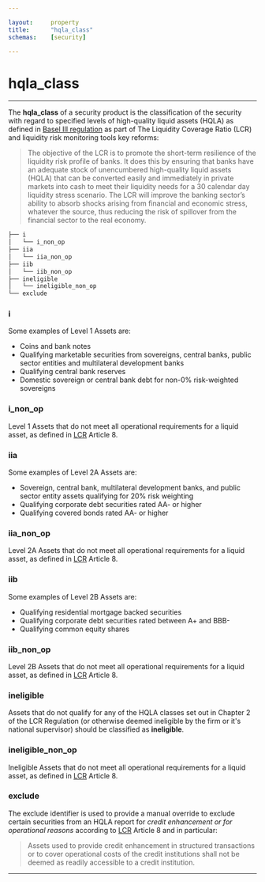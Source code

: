```yaml
---

layout:     property
title:      "hqla_class"
schemas:    [security]

---
```


# hqla_class

---

The **hqla_class** of a security product is the classification of the security with regard to specified levels of high-quality liquid assets (HQLA) as defined in [Basel III regulation][breg] as part of The Liquidity Coverage Ratio (LCR) and liquidity risk monitoring tools key reforms:

> The objective of the LCR is to promote the short-term resilience of the liquidity risk profile of banks. It does this by ensuring that banks have an adequate stock of unencumbered high-quality liquid assets (HQLA) that can be converted easily and immediately in private markets into cash to meet their liquidity needs for a 30 calendar day liquidity stress scenario. The LCR will improve the banking sector’s ability to absorb shocks arising from financial and economic stress, whatever the source, thus reducing the risk of spillover from the financial sector to the real economy.

```bash
├── i
│   └── i_non_op
├── iia
│   └── iia_non_op
├── iib
│   └── iib_non_op
├── ineligible
│   └── ineligible_non_op
└── exclude
```

### i
Some examples of Level 1 Assets are:
- Coins and bank notes
- Qualifying marketable securities from sovereigns, central banks, public sector entities and multilateral development banks
- Qualifying central bank reserves
- Domestic sovereign or central bank debt for non-0% risk-weighted sovereigns

### i_non_op
Level 1 Assets that do not meet all operational requirements for a liquid asset, as defined in [LCR][lcr] Article 8.

### iia
Some examples of Level 2A Assets are:
- Sovereign, central bank, multilateral development banks, and public sector entity assets qualifying for 20% risk weighting
- Qualifying corporate debt securities rated AA- or higher
- Qualifying covered bonds rated AA- or higher

### iia_non_op
Level 2A Assets that do not meet all operational requirements for a liquid asset, as defined in [LCR][lcr] Article 8.

### iib
Some examples of Level 2B Assets are:
- Qualifying residential mortgage backed securities
- Qualifying corporate debt securities rated between A+ and BBB-
- Qualifying common equity shares

### iib_non_op
Level 2B Assets that do not meet all operational requirements for a liquid asset, as defined in [LCR][lcr] Article 8.

### ineligible
Assets that do not qualify for any of the HQLA classes set out in Chapter 2 of the LCR Regulation (or otherwise deemed ineligible by the firm or it's national supervisor) should be classified as **ineligible**.

### ineligible_non_op
Ineligible Assets that do not meet all operational requirements for a liquid asset, as defined in [LCR][lcr] Article 8.

### exclude
The exclude identifier is used to provide a manual override to exclude certain securities from an HQLA report for *credit enhancement or for operational reasons* according to [LCR][lcr] Article 8 and in particular:
> Assets used to provide credit enhancement in structured transactions or to cover operational costs of the credit institutions shall not be deemed as readily accessible to a credit institution.


---

[breg]: http://www.bis.org/publ/bcbs238.pdf
[lcr]: http://eur-lex.europa.eu/legal-content/EN/TXT/?uri=CELEX%3A32015R0061
